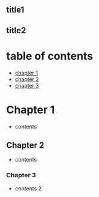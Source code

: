 title1
----

title2
------------------

# table of contents
  - [chapter 1](#chapter-1)
  - [chapter 2](#Chapter-2)
  - [chapter 3](#chapter-3)

# Chapter 1
- contents

## Chapter 2
- contents

### Chapter 3
- contents 2
